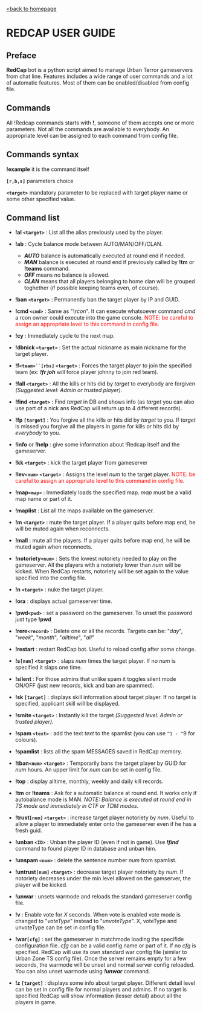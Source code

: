 [<back to homepage](http://code.google.com/p/redcap/)
# REDCAP USER GUIDE #

## Preface ##

**RedCap** bot is a python script aimed to manage Urban Terror gameservers from chat line. Features includes a wide range of user commands and a lot of automatic features. Most of them can be enabled/disabled from config file.

## Commands ##
All !Redcap commands starts with **!**, someone of them accepts one or more parameters.
Not all the commands are available to everybody. An appropriate level can be assigned to each command from config file.

## Commands syntax ##
**!example**   it is the command itself

**`[r,b,s]`**   parameters choice

**`<target>`**   mandatory parameter to be replaced with target player name or some other specified value.

## Command list ##
  * **!al `<target>`** : List all the alias previously used by the player.

  * **!ab** : Cycle balance mode between AUTO/MAN/OFF/CLAN.
    * _**AUTO**_ balance is automatically executed at round end if needed.
    * _**MAN**_ balance is executed at round end if previously called by **!tm** or **!teams** command.
    * _**OFF**_  means no balance is allowed.
    * _**CLAN**_ means that all players belonging to home clan will be grouped toghether (if possible keeping teams even, of course).

  * **!ban `<target>`** : Permanently ban the target player by IP and GUID.

  * **!cmd `<cmd>`** : Same as "_\rcon_". It can execute whatsoever command _cmd_ a rcon owner could execute into the game console. <font color='red'> NOTE: be careful to assign an appropriate level to this command in config file.</font>

  * **!cy** : Immediately cycle to the next map.

  * **!dbnick `<target>`** : Set the actual nickname as main nickname for the target player.

  * **!f`<team>``[rbs]` `<target>`** : Forces the target player to join the specified team (ex: _**!fr joh**_ will force player johnny to join red team).

  * **!fall `<target>`** : All the kills or hits did by _target_ to everybody are forgiven _(Suggested level: Admin or trusted player)_.

  * **!find `<target>`** : Find _target_ in DB and shows info (as _target_ you can also use part of a nick ans RedCap will return up to 4 different records).

  * **!fp `[target]`** : You forgive all the kills or hits did by _target_ to you. If _target_ is missed you forgive all the players in game for kills or hits did by _everybody_ to you.

  * **!info** or **!help** : give some information about !Redcap itself and the gameserver.

  * **!kk `<target>`** : kick the target player from gameserver

  * **!lev`<num>` `<target>`** : Assigns the level _num_ to the target player. <font color='red'> NOTE: be careful to assign an appropriate level to this command in config file.</font>

  * **!map`<map>`** : Immediately loads the specified map. _map_ must be a valid map name or part of it.

  * **!maplist** : List all the maps available on the gameserver.

  * **!m `<target>`** : mute the target player. If a player quits before map end, he will be muted again when reconnects.

  * **!mall** : mute all the players. If a player quits before map end, he will be muted again when reconnects.

  * **!notoriety`<num>`** : Sets the lowest notoriety needed to play on the gameserver. All the players with a notoriety lower than _num_ will be kicked. When RedCap restarts, notoriety will be set again to the value specified into the config file.

  * **!n `<target>`** : nuke the target player.

  * **!ora** : displays actual gameserver time.

  * **!pwd`<pwd>`** : set a password on the gameserver. To unset the password just type **!pwd**

  * **!rere`<record>`** : Delete one or all the records. Targets can be: "_day_", "_week_", "_month_", "_alltime_", "_all_"

  * **!restart** : restart RedCap bot. Useful to reload config after some change.

  * **!s`[num]` `<target>`** : slaps _num_ times the target player. If no _num_ is specified it slaps one time.

  * **!silent** : For those admins that unlike spam it toggles silent mode ON/OFF (just new records, kick and ban are spammed).

  * **!sk `[target]`** : displays skill information about target player. If no target is specified, applicant skill will be displayed.

  * **!smite `<target>`** : Instantly kill the target _(Suggested level: Admin or trusted player)_.

  * **!spam `<text>`** : add the text _text_ to the spamlist (you can use `^1 - ^`9 for colours).

  * **!spamlist** : lists all the spam MESSAGES saved in RedCap memory.

  * **!tban`<num>` `<target>`** : Temporarily bans the target player by GUID for _num_ hours. An upper limit for _num_ can be set in config file.

  * **!top** : display alltime, monthly, weekly and daily kill records.

  * **!tm** or **!teams** : Ask for a automatic balance at round end. It works only if autobalance mode is MAN. _NOTE: Balance is executed at round end in TS mode and immediately in CTF or TDM modes_.

  * **!trust`[num]` `<target>`** : increase target player notoriety by _num_. Useful to allow a player to immediately enter onto the gameserver even if he has a fresh guid.

  * **!unban `<ID>`** : Unban the player ID (even if not in game). Use _**!find**_ command to found player ID in database and unban him.

  * **!unspam `<num>`** : delete the sentence number _num_ from spamlist.

  * **!untrust`[num]` `<target>`** : decrease target player notoriety by _num_. If notoriety decreases under the min level allowed on the gamserver, the player will be kicked.

  * **!unwar** : unsets warmode and reloads the standard gameserver config file.

  * **!v** : Enable vote for _X_ seconds. When vote is enabled vote mode is changed to "_voteType_" instead to "_unvoteType_". X, voteType and unvoteType can be set in config file.

  * **!war`[cfg]`** : set the gameserver in matchmode loading the specifide configuration file. _cfg_ can be a valid config name or part of it. If no _cfg_ is specified. RedCap will use its own standard war config file (similar to Urban Zone TS config file). Once the server remains empty for a few seconds, the warmode will be unset and normal server config reloaded. You can also unset warmode using _**!unwar**_ command.

  * **!z `[target]`** : displays some info about target player. Different detail level can be set in config file for normal players and admins. If no target is specified RedCap will show information (lesser detail) about all the players in game.